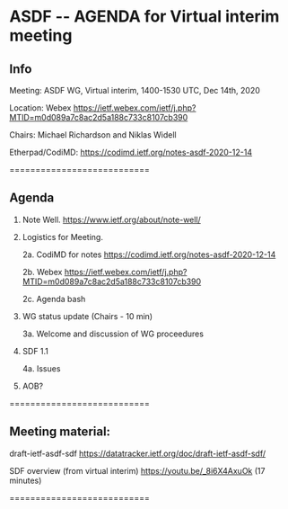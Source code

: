# ASDF -- AGENDA for Virtual interim meeting

## Info

Meeting: ASDF WG, Virtual interim, 1400-1530 UTC, Dec 14th, 2020

Location: Webex  https://ietf.webex.com/ietf/j.php?MTID=m0d089a7c8ac2d5a188c733c8107cb390

Chairs: Michael Richardson and Niklas Widell 
  
Etherpad/CodiMD: https://codimd.ietf.org/notes-asdf-2020-12-14

===========================


## Agenda

1. Note Well.  https://www.ietf.org/about/note-well/

2. Logistics for Meeting.

	2a. CodiMD for notes https://codimd.ietf.org/notes-asdf-2020-12-14

	2b. Webex https://ietf.webex.com/ietf/j.php?MTID=m0d089a7c8ac2d5a188c733c8107cb390
	
	2c. Agenda bash


3. WG status update (Chairs - 10 min)				

	 3a. Welcome and discussion of WG proceedures

4. SDF 1.1

	4a. Issues
      
5. AOB?  

===========================

## Meeting material: 

draft-ietf-asdf-sdf https://datatracker.ietf.org/doc/draft-ietf-asdf-sdf/

SDF overview (from virtual interim) https://youtu.be/_8i6X4AxuOk (17 minutes)

===========================

